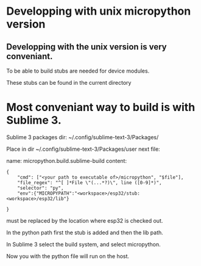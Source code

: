 # Developping with unix micropython version

## Developping with the unix version is very conveniant.

To be able to build stubs are needed for device modules.

These stubs can be found in the current directory

# Most conveniant way to build is with Sublime 3.

Sublime 3 packages dir: ~/.config/sublime-text-3/Packages/

Place in dir ~/.config/sublime-text-3/Packages/user next file:

name: micropython.build.sublime-build
content:

	{
	    "cmd": ["<your path to executable of>/micropython", "$file"],
	    "file_regex": "^[ ]*File \"(...*?)\", line ([0-9]*)",
	    "selector": "py",
	    "env":{"MICROPYPATH":"<workspace>/esp32/stub:<workspace>/esp32/lib"}

	}

<workspace> must be replaced by the location where esp32 is checked out.

In the python path first the stub is added and then the lib path.

In Sublime 3 select the build system, and select micropython.

Now you with <ctrl-B> the python file will run on the host.

